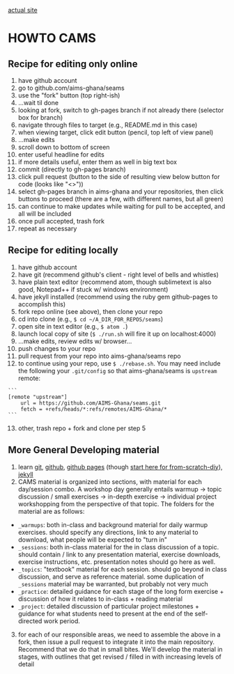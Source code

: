 [actual site](http://aims-ghana.github.io/seams/)

HOWTO CAMS
==========

## Recipe for editing only online

 1. have github account
 2. go to github.com/aims-ghana/seams
 3. use the "fork" button (top right-ish)
 4. ...wait til done
 5. looking at fork, switch to gh-pages branch if not already there (selector box for branch)
 6. navigate through files to target (e.g., README.md in this case)
 7. when viewing target, click edit button (pencil, top left of view panel)
 8. ...make edits
 9. scroll down to bottom of screen
 10. enter useful headline for edits
 11. if more details useful, enter them as well in big text box
 12. commit (directly to gh-pages branch)
 13. click pull request (button to the side of resulting view below button for code (looks like "<>"))
 14. select gh-pages branch in aims-ghana and your repositories, then click buttons to proceed (there are a few, with different names, but all green)
 15. can continue to make updates while waiting for pull to be accepted, and all will be included
 16. once pull accepted, trash fork
 17. repeat as necessary

## Recipe for editing locally

 1. have github account
 2. have git (recommend github's client - right level of bells and whistles)
 3. have plain text editor (recommend atom, though sublimetext is also good, Notepad++ if stuck w/ windows environment)
 4. have jekyll installed (recommend using the ruby gem github-pages to accomplish this)
 5. fork repo online (see above), then clone your repo
 6. cd into clone (e.g., `$ cd ~/A_DIR_FOR_REPOS/seams`)
 7. open site in text editor (e.g., `$ atom .`)
 8. launch local copy of site (`$ ./run.sh` will fire it up on localhost:4000)
 9. ...make edits, review edits w/ browser...
 10. push changes to your repo
 11. pull request from your repo into aims-ghana/seams repo
 12. to continue using your repo, use `$ ./rebase.sh`.  You may need include the following your `.git/config` so that aims-ghana/seams is `upstream` remote:

    ```
    [remote "upstream"]
        url = https://github.com/AIMS-Ghana/seams.git
        fetch = +refs/heads/*:refs/remotes/AIMS-Ghana/*
    ```
 13. other, trash repo + fork and clone per step 5

## More General Developing material

 1. learn [git](http://git-scm.com/documentation "git docs"), [github](https://help.github.com/),
 [github pages](https://help.github.com/categories/github-pages-basics/) (though [start here for from-scratch-diy](https://pages.github.com/)), [jekyll](http://jekyllrb.com/)
 2. CAMS material is organized into sections, with material for each day/session combo.  A workshop
 day generally entails warmup -> topic discussion / small exercises -> in-depth exercise -> individual
 project workshopping from the perspective of that topic.  The folders for the material are
 as follows:
  - `_warmups`: both in-class and background material for daily warmup exercises.  should specify any directions,
  link to any material to download, what people will be expected to "turn in"
  - `_sessions`: both in-class material for the in class discussion of a topic.  should contain / link to any presentation material, exercise downloads, exercise instructions, etc.  presentation notes should go here as well.
  - `_topics`: "textbook" material for each session.  should go beyond in class discussion, and serve as reference material.  some duplication of `_sessions` material may be warranted, but probably not very much
  - `_practice`: detailed guidance for each stage of the long form exercise + discussion of how it relates to
  in-class + reading material
  - `_project`: detailed discussion of particular project milestones + guidance for what students need to
  present at the end of the self-directed work period.

 3. for each of our responsible areas, we need to assemble the above in a fork, then issue a pull request to integrate it into the main repository.  Recommend that we do that in small bites.  We'll develop the material
 in stages, with outlines that get revised / filled in with increasing levels of detail
